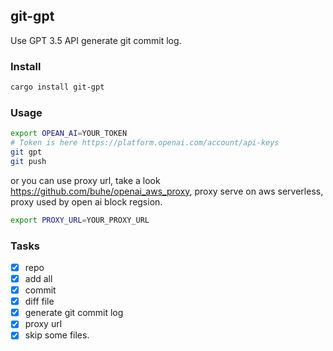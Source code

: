 ## git-gpt

Use GPT 3.5 API generate git commit log.

### Install
```bash
cargo install git-gpt
```

### Usage
```bash
export OPEAN_AI=YOUR_TOKEN
# Token is here https://platform.openai.com/account/api-keys
git gpt
git push
```
or you can use proxy url, take a look https://github.com/buhe/openai_aws_proxy, proxy serve on aws serverless, proxy used by open ai block regsion.
```bash
export PROXY_URL=YOUR_PROXY_URL
```

### Tasks

- [x] repo
- [x] add all
- [x] commit
- [x] diff file
- [x] generate git commit log
- [x] proxy url
- [x] skip some files.
